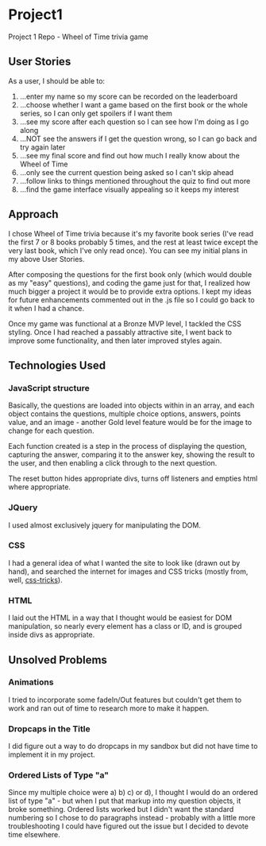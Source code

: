 # Project1
Project 1 Repo - Wheel of Time trivia game

## User Stories

As a user, I should be able to:
<ol>
  <li>...enter my name so my score can be recorded on the leaderboard</li>
  <li>...choose whether I want a game based on the first book or the whole series, so I can only get spoilers if I want them</li>
  <li>...see my score after each question so I can see how I'm doing as I go along</li>
  <li>...NOT see the answers if I get the question wrong, so I can go back and try again later</li>
  <li>...see my final score and find out how much I really know about the Wheel of Time</li>
  <li>...only see the current question being asked so I can't skip ahead</li>
  <li>...follow links to things mentioned throughout the quiz to find out more</li>
  <li>...find the game interface visually appealing so it keeps my interest</li>
</ol>

## Approach
I chose Wheel of Time trivia because it's my favorite book series (I've read the first 7 or 8 books probably 5 times, and the rest at least twice except the very last book, which I've only read once). You can see my initial plans in my above User Stories.

After composing the questions for the first book only (which would double as my "easy" questions), and coding the game just for that, I realized how much bigger a project it would be to provide extra options. I kept my ideas for future enhancements commented out in the .js file so I could go back to it when I had a chance.

Once my game was functional at a Bronze MVP level, I tackled the CSS styling. Once I had reached a passably attractive site, I went back to improve some functionality, and then later improved styles again.

## Technologies Used

### JavaScript structure
Basically, the questions are loaded into objects within in an array, and each object contains the questions, multiple choice options, answers, points value, and an image - another Gold level feature would be for the image to change for each question.

Each function created is a step in the process of displaying the question, capturing the answer, comparing it to the answer key, showing the result to the user, and then enabling a click through to the next question.

The reset button hides appropriate divs, turns off listeners and empties html where appropriate.

### JQuery
I used almost exclusively jquery for manipulating the DOM.

### CSS
I had a general idea of what I wanted the site to look like (drawn out by hand), and searched the internet for images and CSS tricks (mostly from, well, [css-tricks](http://css-tricks.com)).

### HTML
I laid out the HTML in a way that I thought would be easiest for DOM manipulation, so nearly every element has a class or ID, and is grouped inside divs as appropriate.

## Unsolved Problems

### Animations
I tried to incorporate some fadeIn/Out features but couldn't get them to work and ran out of time to research more to make it happen.

### Dropcaps in the Title
I did figure out a way to do dropcaps in my sandbox but did not have time to implement it in my project.

### Ordered Lists of Type "a"
Since my multiple choice were a) b) c) or d), I thought I would do an ordered list of type "a" - but when I put that markup into my question objects, it broke something. Ordered lists worked but I didn't want the standard numbering so I chose to do paragraphs instead - probably with a little more troubleshooting I could have figured out the issue but I decided to devote time elsewhere.
